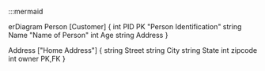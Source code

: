 :::mermaid

erDiagram
   Person [Customer] {
        int PID PK "Person Identification"
        string Name "Name of Person"
        int Age
        string Address
   }    

    

   Address ["Home Address"] {
        string Street
        string City
        string State
        int zipcode
        int owner PK,FK
   }
   
    